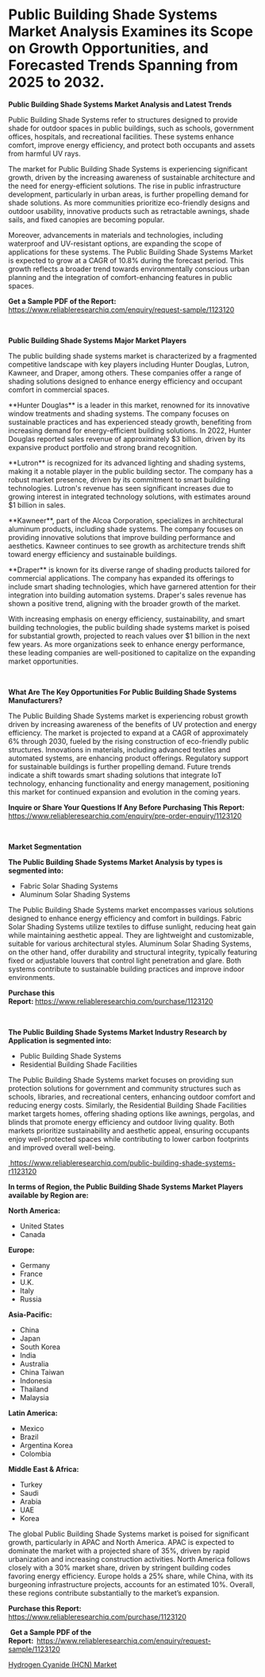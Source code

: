 <p><h1>Public Building Shade Systems Market Analysis Examines its Scope on Growth Opportunities, and Forecasted Trends Spanning from 2025 to 2032.</h1></p><p><strong>Public Building Shade Systems Market Analysis and Latest Trends</strong></p>
<p><p>Public Building Shade Systems refer to structures designed to provide shade for outdoor spaces in public buildings, such as schools, government offices, hospitals, and recreational facilities. These systems enhance comfort, improve energy efficiency, and protect both occupants and assets from harmful UV rays.</p><p>The market for Public Building Shade Systems is experiencing significant growth, driven by the increasing awareness of sustainable architecture and the need for energy-efficient solutions. The rise in public infrastructure development, particularly in urban areas, is further propelling demand for shade solutions. As more communities prioritize eco-friendly designs and outdoor usability, innovative products such as retractable awnings, shade sails, and fixed canopies are becoming popular. </p><p>Moreover, advancements in materials and technologies, including waterproof and UV-resistant options, are expanding the scope of applications for these systems. The Public Building Shade Systems Market is expected to grow at a CAGR of 10.8% during the forecast period. This growth reflects a broader trend towards environmentally conscious urban planning and the integration of comfort-enhancing features in public spaces.</p></p>
<p><strong>Get a Sample PDF of the Report:&nbsp;</strong> <a href="https://www.reliableresearchiq.com/enquiry/request-sample/1123120?utm_campaign=1088&utm_medium=2&utm_source=Github&utm_content=ia&utm_term=05022025&utm_id=public-building-shade-systems">https://www.reliableresearchiq.com/enquiry/request-sample/1123120</a></p>
<p>&nbsp;</p>
<p><strong>Public Building Shade Systems Major Market Players</strong></p>
<p><p>The public building shade systems market is characterized by a fragmented competitive landscape with key players including Hunter Douglas, Lutron, Kawneer, and Draper, among others. These companies offer a range of shading solutions designed to enhance energy efficiency and occupant comfort in commercial spaces.</p><p>**Hunter Douglas** is a leader in this market, renowned for its innovative window treatments and shading systems. The company focuses on sustainable practices and has experienced steady growth, benefiting from increasing demand for energy-efficient building solutions. In 2022, Hunter Douglas reported sales revenue of approximately $3 billion, driven by its expansive product portfolio and strong brand recognition.</p><p>**Lutron** is recognized for its advanced lighting and shading systems, making it a notable player in the public building sector. The company has a robust market presence, driven by its commitment to smart building technologies. Lutron's revenue has seen significant increases due to growing interest in integrated technology solutions, with estimates around $1 billion in sales.</p><p>**Kawneer**, part of the Alcoa Corporation, specializes in architectural aluminum products, including shade systems. The company focuses on providing innovative solutions that improve building performance and aesthetics. Kawneer continues to see growth as architecture trends shift toward energy efficiency and sustainable buildings.</p><p>**Draper** is known for its diverse range of shading products tailored for commercial applications. The company has expanded its offerings to include smart shading technologies, which have garnered attention for their integration into building automation systems. Draper's sales revenue has shown a positive trend, aligning with the broader growth of the market.</p><p>With increasing emphasis on energy efficiency, sustainability, and smart building technologies, the public building shade systems market is poised for substantial growth, projected to reach values over $1 billion in the next few years. As more organizations seek to enhance energy performance, these leading companies are well-positioned to capitalize on the expanding market opportunities.</p></p>
<p>&nbsp;</p>
<p><strong>What Are The Key Opportunities For Public Building Shade Systems Manufacturers?</strong></p>
<p><p>The Public Building Shade Systems market is experiencing robust growth driven by increasing awareness of the benefits of UV protection and energy efficiency. The market is projected to expand at a CAGR of approximately 6% through 2030, fueled by the rising construction of eco-friendly public structures. Innovations in materials, including advanced textiles and automated systems, are enhancing product offerings. Regulatory support for sustainable buildings is further propelling demand. Future trends indicate a shift towards smart shading solutions that integrate IoT technology, enhancing functionality and energy management, positioning this market for continued expansion and evolution in the coming years.</p></p>
<p><strong>Inquire or Share Your Questions If Any Before Purchasing This Report:</strong> <a href="https://www.reliableresearchiq.com/enquiry/pre-order-enquiry/1123120?utm_campaign=1088&utm_medium=2&utm_source=Github&utm_content=ia&utm_term=05022025&utm_id=public-building-shade-systems">https://www.reliableresearchiq.com/enquiry/pre-order-enquiry/1123120</a></p>
<p>&nbsp;</p>
<p><strong>Market Segmentation</strong></p>
<p><strong>The Public Building Shade Systems Market Analysis by types is segmented into:</strong></p>
<p><ul><li>Fabric Solar Shading Systems</li><li>Aluminum Solar Shading Systems</li></ul></p>
<p><p>The Public Building Shade Systems market encompasses various solutions designed to enhance energy efficiency and comfort in buildings. Fabric Solar Shading Systems utilize textiles to diffuse sunlight, reducing heat gain while maintaining aesthetic appeal. They are lightweight and customizable, suitable for various architectural styles. Aluminum Solar Shading Systems, on the other hand, offer durability and structural integrity, typically featuring fixed or adjustable louvers that control light penetration and glare. Both systems contribute to sustainable building practices and improve indoor environments.</p></p>
<p><strong>Purchase this Report:&nbsp;</strong><a href="https://www.reliableresearchiq.com/purchase/1123120?utm_campaign=1088&utm_medium=2&utm_source=Github&utm_content=ia&utm_term=05022025&utm_id=public-building-shade-systems">https://www.reliableresearchiq.com/purchase/1123120</a></p>
<p>&nbsp;</p>
<p><strong>The Public Building Shade Systems Market Industry Research by Application is segmented into:</strong></p>
<p><ul><li>Public Building Shade Systems</li><li>Residential Building Shade Facilities</li></ul></p>
<p><p>The Public Building Shade Systems market focuses on providing sun protection solutions for government and community structures such as schools, libraries, and recreational centers, enhancing outdoor comfort and reducing energy costs. Similarly, the Residential Building Shade Facilities market targets homes, offering shading options like awnings, pergolas, and blinds that promote energy efficiency and outdoor living quality. Both markets prioritize sustainability and aesthetic appeal, ensuring occupants enjoy well-protected spaces while contributing to lower carbon footprints and improved overall well-being.</p></p>
<p><a href="https://www.reliableresearchiq.com/public-building-shade-systems-r1123120?utm_campaign=1088&utm_medium=2&utm_source=Github&utm_content=ia&utm_term=05022025&utm_id=public-building-shade-systems">&nbsp;https://www.reliableresearchiq.com/public-building-shade-systems-r1123120</a></p>
<p><strong>In terms of Region, the Public Building Shade Systems Market Players available by Region are:</strong></p>
<p>
    <p> <strong> North America: </strong>
        <ul>
            <li>United States</li>
            <li>Canada</li>
        </ul>
        </p> 
    <p> <strong> Europe: </strong>
        <ul>
            <li>Germany</li>
            <li>France</li>
            <li>U.K.</li>
            <li>Italy</li>
            <li>Russia</li>
        </ul>
        </p> 
    <p> <strong> Asia-Pacific: </strong>
        <ul>
            <li>China</li>
            <li>Japan</li>
            <li>South Korea</li>
            <li>India</li>
            <li>Australia</li>
            <li>China Taiwan</li>
            <li>Indonesia</li>
            <li>Thailand</li>
            <li>Malaysia</li>
        </ul>
        </p> 
    <p> <strong> Latin America: </strong>
        <ul>
            <li>Mexico</li>
            <li>Brazil</li>
            <li>Argentina Korea</li>
            <li>Colombia</li>
        </ul>
        </p> 
    <p> <strong> Middle East & Africa: </strong>
        <ul>
            <li>Turkey</li>
            <li>Saudi</li>
            <li>Arabia</li>
            <li>UAE</li>
            <li>Korea</li>
        </ul>
    </p>
    </p>
<p><p>The global Public Building Shade Systems market is poised for significant growth, particularly in APAC and North America. APAC is expected to dominate the market with a projected share of 35%, driven by rapid urbanization and increasing construction activities. North America follows closely with a 30% market share, driven by stringent building codes favoring energy efficiency. Europe holds a 25% share, while China, with its burgeoning infrastructure projects, accounts for an estimated 10%. Overall, these regions contribute substantially to the market’s expansion.</p></p>
<p><strong>Purchase this Report: </strong><a href="https://www.reliableresearchiq.com/purchase/1123120?utm_campaign=1088&utm_medium=2&utm_source=Github&utm_content=ia&utm_term=05022025&utm_id=public-building-shade-systems">https://www.reliableresearchiq.com/purchase/1123120</a></p>
<p>&nbsp;<strong>Get a Sample PDF of the Report:&nbsp;&nbsp;</strong><a href="https://www.reliableresearchiq.com/enquiry/request-sample/1123120?utm_campaign=1088&utm_medium=2&utm_source=Github&utm_content=ia&utm_term=05022025&utm_id=public-building-shade-systems">https://www.reliableresearchiq.com/enquiry/request-sample/1123120</a></p>
<p><strong></strong></p>
<p><p><a href="https://github.com/muvdibezuh/Market-Research-Report-List-1/blob/main/hydrogen-cyanide-hcn-market.md?utm_campaign=1088&utm_medium=2&utm_source=Github&utm_content=ia&utm_term=05022025&utm_id=public-building-shade-systems">Hydrogen Cyanide (HCN) Market</a></p></p>